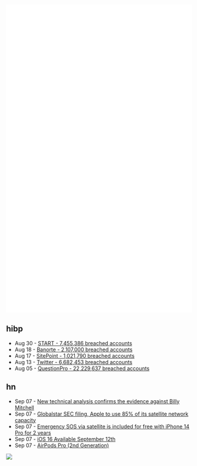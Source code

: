 ![Metrics](https://raw.githubusercontent.com/phixion/phixion/master/metrics.svg)

## hibp

<!--
for https://github.com/phixion/phixion/blob/main/.github/workflows/feeds.yml
-->
<!--START_SECTION:haveibeenpwnd-->
- Aug 30 - [START - 7,455,386 breached accounts](https://haveibeenpwned.com/PwnedWebsites#Start)
- Aug 18 - [Banorte - 2,107,000 breached accounts](https://haveibeenpwned.com/PwnedWebsites#Banorte)
- Aug 17 - [SitePoint - 1,021,790 breached accounts](https://haveibeenpwned.com/PwnedWebsites#SitePoint)
- Aug 13 - [Twitter - 6,682,453 breached accounts](https://haveibeenpwned.com/PwnedWebsites#Twitter)
- Aug 05 - [QuestionPro - 22,229,637 breached accounts](https://haveibeenpwned.com/PwnedWebsites#QuestionPro)
<!--END_SECTION:haveibeenpwnd-->

## hn

<!--
for https://github.com/phixion/phixion/blob/main/.github/workflows/feeds.yml
-->
<!--START_SECTION:hn-->
- Sep 07 - [New technical analysis confirms the evidence against Billy Mitchell](https://perfectpacman.com/2022/09/06/new-technical-analysis/)
- Sep 07 - [Globalstar SEC filing, Apple to use 85% of its satellite network capacity](https://sec.report/Document/0001366868-22-000059/)
- Sep 07 - [Emergency SOS via satellite is included for free with iPhone 14 Pro for 2 years](https://www.apple.com/iphone-14-pro/)
- Sep 07 - [iOS 16 Available September 12th](https://www.apple.com/ios/ios-16/)
- Sep 07 - [AirPods Pro (2nd Generation)](https://www.apple.com/airpods-pro/)
<!--END_SECTION:hn-->

<!--
for https://yhype.me
-->
![](https://hit.yhype.me/github/profile?user_id=13013670)
